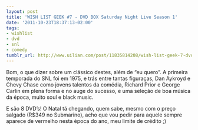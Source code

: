 ```yaml
---
layout: post
title: 'WISH LIST GEEK #7 - DVD BOX Saturday Night Live Season 1'
date: '2011-10-23T18:37:13-02:00'
tags:
- wishlist
- dvd
- snl
- comedy
tumblr_url: http://www.uilian.com/post/11835814208/wish-list-geek-7-dvd-box-saturday-night-live
---
```

Bom, o que dizer sobre um clássico destes, além de “eu quero”.
A primeira temporada do SNL foi em 1975, e trás entre tantas figuraças, Dan Aykroyd e Chevy Chase como jovens talentos da comédia, Richard Prior e George Carlin em plena forma e no auge do sucesso, e uma seleção de boa música da época, muito soul e black music.

E são 8 DVD’s! O Natal tá chegando, quem sabe, mesmo com o preço salgado (R$349 no Submarino), acho que vou pedir para aquele sempre aparece de vermelho nesta época do ano, meu limite de crédito ;)
